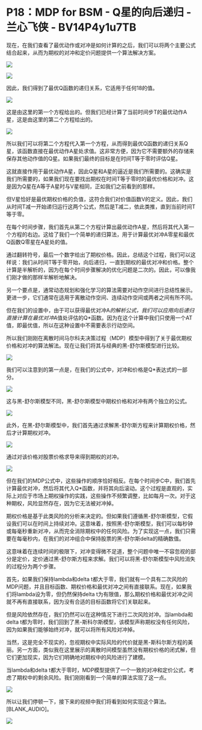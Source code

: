 # P18：MDP for BSM - Q星的向后递归 - 兰心飞侠 - BV14P4y1u7TB

现在，在我们查看了最优动作或对冲是如何计算的之后，我们可以将两个主要公式结合起来，从而为期权的对冲和定价问题提供一个算法解决方案。

![](img/70f816fa0e0bb6a95446e0bd4fced028_1.png)

![](img/70f816fa0e0bb6a95446e0bd4fced028_2.png)

因此，我们得到了最优Q函数的递归关系，它适用于任何18的值。

![](img/70f816fa0e0bb6a95446e0bd4fced028_4.png)

这是由这里的第一个方程给出的。但我们已经计算了当前时间步T的最优动作A星，这是由这里的第二个方程给出的。

![](img/70f816fa0e0bb6a95446e0bd4fced028_6.png)

所以我们可以将第二个方程代入第一个方程，从而得到最优Q函数的递归关系Q星，该函数直接在最优动作A星处求值。这非常方便，因为它不需要额外的存储来保存其他动作值的Q星。如果我们最终的目标是在时间T等于零时评估Q星。

这就直接作用于最优动作A星，因此Q星和A星的逼近是我们所需要的。这确实是我们所需要的，如果我们现在要找出期权在时间T等于零时的最优价格和对冲。这是因为Q星在A等于A星时与V星相同，正如我们之前看到的那样。

但V星恰好是最优期权价格的负值，这符合我们对价值函数V的定义。因此，我们从时间T减一开始递归运行这两个公式，然后是T减二，依此类推，直到当前时间T等于零。

在每个时间步骤，我们首先从第二个方程计算出最优动作A星，然后将其代入第一个方程的右边。这给了我们一个简单的递归算法，用于计算最优对冲A零星和最优Q函数Q零星在A星处的值。

通过翻转符号，最后一个数字给出了期权价格。因此，总结这个过程，我们可以这样说：我们从时间T等于零开始，向后递归，一直到期权的最优对冲和价格。整个计算是半解析的，因为在每个时间步骤解决的优化问题是二次的。因此，可以像我们刚才做的那样半解析地解决。

另一个要点是，通常动态规划和强化学习的算法需要对动作空间进行总结性展示。更进一步，它们通常在适用于离散动作空间、连续动作空间或两者之间有所不同。

但在我们的设置中，由于可以获得最优对冲A*的解析公式，我们可以应用向后递归直接计算在最优对冲A*值处评估的Q*函数。因为在这个计算中我们只使用一个AT值，即最优值，所以在这种设置中不需要表示行动空间。

所以我们刚刚在离散时间马尔科夫决策过程（MDP）模型中得到了关于最优期权价格和对冲的算法解法。现在让我们将其与经典的黑-舒尔斯模型进行比较。

![](img/70f816fa0e0bb6a95446e0bd4fced028_8.png)

我们可以注意到的第一点是，在我们的公式中，对冲和价格是Q*表达式的一部分。

![](img/70f816fa0e0bb6a95446e0bd4fced028_10.png)

这与黑-舒尔斯模型不同，黑-舒尔斯模型中期权价格和对冲有两个独立的公式。

![](img/70f816fa0e0bb6a95446e0bd4fced028_12.png)

此外，在黑-舒尔斯模型中，我们首先通过求解黑-舒尔斯方程来计算期权价格，然后才计算期权对冲。

![](img/70f816fa0e0bb6a95446e0bd4fced028_14.png)

通过对该价格对股票价格求导来得到期权的对冲。

![](img/70f816fa0e0bb6a95446e0bd4fced028_16.png)

但在我们的MDP公式中，这些操作的顺序恰好相反。在每个时间步C中，我们首先计算最优对冲，然后将其代入Q*函数，并将其向后滚动。这个过程是直观的，实际上对应于市场上期权操作的实践，这些操作不频繁调整，比如每月一次。对于这种期权，风险显然存在，因为它无法被对冲掉。

期权价格是基于此类风险的分析来决定的。但如果我们遵循黑-舒尔斯模型，它假设我们可以在时间上持续对冲。这意味着，按照黑-舒尔斯模型，我们可以每秒钟或每毫秒重新对冲，从而完全消除期权中的任何风险。为了实现这一点，我们只需要在每毫秒内，在我们的对冲组合中保持股票的黑-舒尔斯delta的精确数值。

这意味着在连续时间的极限下，对冲变得微不足道，整个问题中唯一不容忽视的部分是定价，定价通过黑-舒尔斯方程来求解。我们可以将黑-舒尔斯模型中风险消失的过程分为两个步骤。

首先，如果我们保持lambda和delta t都大于零，我们就有一个具有二次风险的MDP问题，并且目标函数、期权价格和最优对冲之间有直接联系。现在，如果我们将lambda设为零，但仍然保持delta t为有限值，那么期权价格和最优对冲之间就不再有直接联系，因为没有合适的目标函数将它们关联起来。

但是风险依然存在，我们仍然可以在这种情况下进行二次风险对冲。当lambda和delta t都为零时，我们回到了黑-斯科尔斯模型，该模型声称期权没有任何风险，因为如果我们能够始终对冲，就可以将所有风险对冲掉。

当然，这是完全不现实的，忽视期权中实际风险的代价就是黑-斯科尔斯方程的美丽。另一方面，类似我在这里展示的离散时间模型虽然没有期权价格的闭式解，但它们更加现实，因为它们明确地对期权中的风险进行了建模。

当lambda和delta t都大于零时，MDP模型提供了一个一致的对冲和定价公式，考虑了期权中的剩余风险。我们刚刚看到一个简单的算法实现了这一点。

![](img/70f816fa0e0bb6a95446e0bd4fced028_18.png)

所以让我们停顿一下，接下来的视频中我们将看到如何实现这个算法。[BLANK_AUDIO]。

![](img/70f816fa0e0bb6a95446e0bd4fced028_20.png)
